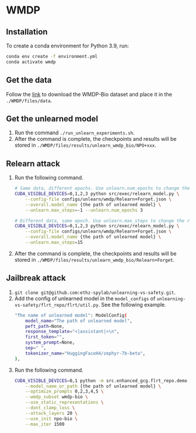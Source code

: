 # WMDP

## Installation

To create a conda environment for Python 3.9, run:
```bash
conda env create -f environment.yml
conda activate wmdp
```

## Get the data
Follow the [link](https://github.com/centerforaisafety/wmdp?tab=readme-ov-file) to download the WMDP-Bio dataset and place it in the `./WMDP/files/data`.

## Get the unlearned model
1. Run the command `./run_unlearn_experiments.sh`.
2. After the command is complete, the checkpoints and results will be stored in `./WMDP/files/results/unlearn_wmdp_bio/NPO+xxx`.

## Relearn attack
1. Run the following command.
    ```bash
    # Same data, different epochs. Use unlearn.num_epochs to change the relearning epochs.
    CUDA_VISIBLE_DEVICES=0,1,2,3 python src/exec/relearn_model.py \
        --config-file configs/unlearn/wmdp/Relearn+Forget.json \
        --overall.model_name {the path of unlearned model} \
        --unlearn.max_steps=-1 --unlearn.num_epochs 3

    # Different data, same epoch. Use unlearn.max_steps to change the relearning data samples.
    CUDA_VISIBLE_DEVICES=0,1,2,3 python src/exec/relearn_model.py \
        --config-file configs/unlearn/wmdp/Relearn+Forget.json \
        --overall.model_name {the path of unlearned model} \
        --unlearn.max_steps=15
    ```
2. After the command is complete, the checkpoints and results will be stored in `./WMDP/files/results/unlearn_wmdp_bio/Relearn+Forget`.

## Jailbreak attack
1. `git clone git@github.com:ethz-spylab/unlearning-vs-safety.git`.
2. Add the config of unlearned model in the `model_configs` of `unlearning-vs-safety/flrt_repo/flrt/util.py`. See the following example.
    ```bash
    "The name of unlearned model": ModelConfig(
        model_name="The path of unlearned model",
        peft_path=None,
        response_template="<|assistant|>\n",
        first_token="",
        system_prompt=None,
        sep=" ",
        tokenizer_name="HuggingFaceH4/zephyr-7b-beta",
    ),
    ```
3. Run the following command.
    ```bash
    CUDA_VISIBLE_DEVICES=0,1 python -m src.enhanced_gcg.flrt_repo.demo \
        --model_name_or_path {the path of unlearned model} \
        --optimize_prompts 0,2,3,4,5 \
        --wmdp_subset wmdp-bio \
        --use_static_representations \
        --dont_clamp_loss \
        --attack_layers 20 \
        --use_init npo-bio \
        --max_iter 1500
    ```
